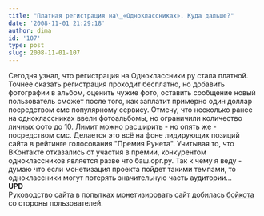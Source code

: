 ```yaml
---
title: "Платная регистрация на\_«Одноклассниках». Куда дальше?"
date: '2008-11-01 21:29:18'
author: dima
id: '107'
type: post
slug: 2008-11-01-107
---
```


Сегодня узнал, что регистрация на Одноклассники.ру стала платной. Точнее сказать регистрация проходит бесплатно, но добавить фотографии в альбом, оценить чужие фото, оставить сообщение новый пользователь сможет после того, как заплатит примерно один доллар посредством смс популярному сервису. Отмечу, что несколько ранее на одноклассниках ввели фотоальбомы, но ограничили количество личных фото до 10. Лимит можно расширить - но опять же - посредством смс. Делается это всё на фоне лидирующих позиций сайта в рейтинге голосования "Премия Рунета". Учитывая то, что ВКонтакте отказались от участия в премии, конкурентом одноклассников является разве что баш.орг.ру. Так к чему я веду - думаю что если монетизация проекта пойдет такими темпами, то одноклассники могут потерять значительную часть аудитории...  
**UPD**  
Руководство сайта в попытках монетизировать сайт добилась [бойкота](/blog/2008-12-24-132) со стороны пользователей.